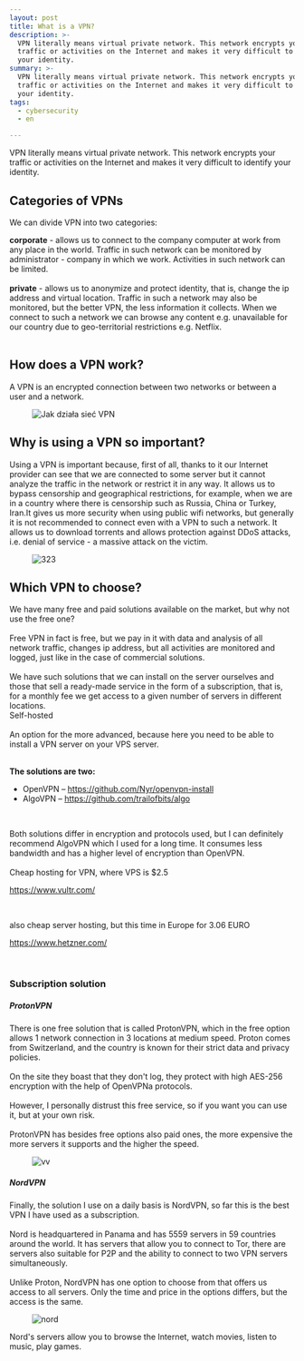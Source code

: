 ```yaml
---
layout: post
title: What is a VPN?
description: >-
  VPN literally means virtual private network. This network encrypts your
  traffic or activities on the Internet and makes it very difficult to identify
  your identity.
summary: >-
  VPN literally means virtual private network. This network encrypts your
  traffic or activities on the Internet and makes it very difficult to identify
  your identity.
tags:
  - cybersecurity
  - en

---
```

<div class="entry-content">
<p>VPN literally means virtual private network. This network encrypts your traffic or activities on the Internet and makes it very difficult to identify your identity.</p>
<h2 id="kategorie-sieci-vpn">Categories of VPNs</h2>
<p>We can divide VPN into two categories:</p>
<strong>corporate</strong> - allows us to connect to the company computer at work from any place in the world. Traffic in such network can be monitored by administrator - company in which we work. Activities in such network can be limited.<br /><br /><strong>private</strong> - allows us to anonymize and protect identity, that is, change the ip address and virtual location. Traffic in such a network may also be monitored, but the better VPN, the less information it collects. When we connect to such a network we can browse any content e.g. unavailable for our country due to geo-territorial restrictions e.g. Netflix.</div>
<div class="entry-content">&nbsp;</div>
<h2 class="entry-content">How does a VPN work?</h2>
<p class="entry-content">A VPN is an encrypted connection between two networks or between a user and a network.</p>
<figure class="wp-block-image"><img src="https://i.imgur.com/v3DcxEH.png" alt="Jak działa sieć VPN" /></figure>
<h2>Why is using a VPN so important?</h2>
<p>Using a VPN is important because, first of all, thanks to it our Internet provider can see that we are connected to some server but it cannot analyze the traffic in the network or restrict it in any way. It allows us to bypass censorship and geographical restrictions, for example, when we are in a country where there is censorship such as Russia, China or Turkey, Iran.It gives us more security when using public wifi networks, but generally it is not recommended to connect even with a VPN to such a network. It allows us to download torrents and allows protection against DDoS attacks, i.e. denial of service - a massive attack on the victim.</p>
<figure class="wp-block-image"><img src="https://i.imgur.com/fS5VZLr.png" alt="323" /></figure>
<h2>Which VPN to choose?</h2>
<p>We have many free and paid solutions available on the market, but why not use the free one?<br /><br />Free VPN in fact is free, but we pay in it with data and analysis of all network traffic, changes ip address, but all activities are monitored and logged, just like in the case of commercial solutions.<br /><br />We have such solutions that we can install on the server ourselves and those that sell a ready-made service in the form of a subscription, that is, for a monthly fee we get access to a given number of servers in different locations.<br />Self-hosted<br /><br />An option for the more advanced, because here you need to be able to install a VPN server on your VPS server.<br /><br /></p>
<p><strong>The solutions are two:</strong></p>
<ul>
<li>OpenVPN &ndash; <a href="https://github.com/Nyr/openvpn-install">https://github.com/Nyr/openvpn-install</a></li>
<li>AlgoVPN &ndash; <a href="https://github.com/trailofbits/algo">https://github.com/trailofbits/algo</a></li>
</ul>
<p>&nbsp;</p>
<p>Both solutions differ in encryption and protocols used, but I can definitely recommend AlgoVPN which I used for a long time. It consumes less bandwidth and has a higher level of encryption than OpenVPN.<br /><br />Cheap hosting for VPN, where VPS is $2.5</p>
<p><a href="https://www.vultr.com/" target="_blank" rel="noopener">https://www.vultr.com/</a></p>
<figure class="wp-block-embed">
<div class="wp-block-embed__wrapper">&nbsp;</div>
</figure>
<p>also cheap server hosting, but this time in Europe for 3.06 EURO</p>
<p><a href="https://www.hetzner.com/" target="_blank" rel="noopener">https://www.hetzner.com/</a></p>
<p>&nbsp;</p>
<h3 id="rozwi-zanie-subskrybcyjne">Subscription solution</h3>
<h5 id="protonvpn">ProtonVPN</h5>
<p>There is one free solution that is called ProtonVPN, which in the free option allows 1 network connection in 3 locations at medium speed. Proton comes from Switzerland, and the country is known for their strict data and privacy policies.<br /><br />On the site they boast that they don't log, they protect with high AES-256 encryption with the help of OpenVPNa protocols.<br /><br />However, I personally distrust this free service, so if you want you can use it, but at your own risk.<br /><br />ProtonVPN has besides free options also paid ones, the more expensive the more servers it supports and the higher the speed.</p>
<figure class="wp-block-image"><img src="https://i.imgur.com/h0YGZDB.png" alt="vv" /></figure>
<h5 id="nordvpn">NordVPN</h5>
<p>Finally, the solution I use on a daily basis is NordVPN, so far this is the best VPN I have used as a subscription.<br /><br />Nord is headquartered in Panama and has 5559 servers in 59 countries around the world. It has servers that allow you to connect to Tor, there are servers also suitable for P2P and the ability to connect to two VPN servers simultaneously.<br /><br />Unlike Proton, NordVPN has one option to choose from that offers us access to all servers. Only the time and price in the options differs, but the access is the same.</p>
<figure class="wp-block-image"><img src="https://i.imgur.com/KpZjUoz.png" alt="nord" /></figure>
<p>Nord's servers allow you to browse the Internet, watch movies, listen to music, play games.</p>
